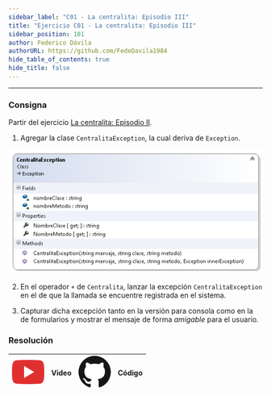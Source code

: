```yaml
---
sidebar_label: "C01 - La centralita: Episodio III"
title: "Ejercicio C01 - La centralita: Episodio III"
sidebar_position: 101
author: Federico Dávila
authorURL: https://github.com/FedeDavila1984
hide_table_of_contents: true
hide_title: false
---
```

---

### Consigna
Partir del ejercicio [La centralita: Episodio II](../../09-polimorfismo/Ejercicios/C01-la-centralita-episodio-II.md).

1. Agregar la clase `CentralitaException`, la cual deriva de `Exception`.

![Diagrama de clases](/clases/10-excepciones/ejercicios/centralita-3-diagram.png)

2. En el operador `+` de `Centralita`, lanzar la excepción `CentralitaException` en el de que la llamada se encuentre registrada en el sistema. 

3. Capturar dicha excepción tanto en la versión para consola como en la de formularios y mostrar el mensaje de forma *amigable* para el usuario. 

### Resolución
| ![img](/base/youtube.svg) | Video | ![img](/base/github.svg) | Código |
| :-----------------------: | :---: | :----------------------: | :----: |